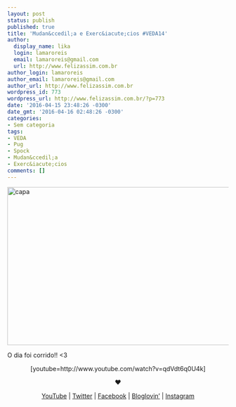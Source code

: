 ```yaml
---
layout: post
status: publish
published: true
title: 'Mudan&ccedil;a e Exerc&iacute;cios #VEDA14'
author:
  display_name: lika
  login: lamaroreis
  email: lamaroreis@gmail.com
  url: http://www.felizassim.com.br
author_login: lamaroreis
author_email: lamaroreis@gmail.com
author_url: http://www.felizassim.com.br
wordpress_id: 773
wordpress_url: http://www.felizassim.com.br/?p=773
date: '2016-04-15 23:48:26 -0300'
date_gmt: '2016-04-16 02:48:26 -0300'
categories:
- Sem categoria
tags:
- VEDA
- Pug
- Spock
- Mudan&ccedil;a
- Exerc&iacute;cios
comments: []
---
```

<p><a href="http://www.felizassim.com.br/wp-content/uploads/2016/04/capa14.jpg"><img class="aligncenter size-large wp-image-774" src="http://www.felizassim.com.br/wp-content/uploads/2016/04/capa14-1024x576.jpg" alt="capa" width="640" height="360" /></a></p>
<p>O dia foi corrido!! <3</p>
<p style="text-align: center;">[youtube=http://www.youtube.com/watch?v=qdVdt6q0U4k]</p></p>
<p style="text-align: center;"><b>&hearts;</b></p></p>
<p style="text-align: center;"><a href="https://www.youtube.com/channel/UCTk3xkOSzWzf8Ba-wJN8jDA">YouTube</a> |&nbsp;<a href="https://twitter.com/pocketlika">Twitter</a>&nbsp;|&nbsp;<a href="http://www.facebook.com/blogfelizassim">Facebook</a>&nbsp;|&nbsp;<a href="https://www.bloglovin.com/blogs/feliz-assim-14224049">Bloglovin&rsquo;</a>&nbsp;|&nbsp;<a href="http://instagram.com/pocketlika">Instagram</a></p></p>
